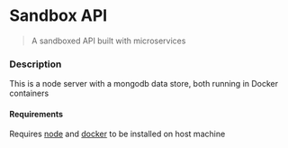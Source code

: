 # Sandbox API

> A sandboxed API built with microservices

### Description
This is a node server with a mongodb data store, both running in Docker containers

#### Requirements
Requires [node](https://nodejs.org) and [docker](https://www.docker.com) to be installed on host machine
